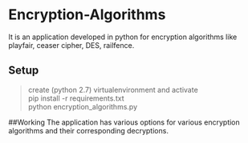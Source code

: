 # Encryption-Algorithms
It is an application developed in python for encryption algorithms like playfair, ceaser cipher, DES, railfence.
## Setup
>create (python 2.7) virtualenvironment and activate<br />
>pip install -r requirements.txt<br />
>python encryption_algorithms.py

##Working
The application has various options for various encryption algorithms and their corresponding decryptions.
